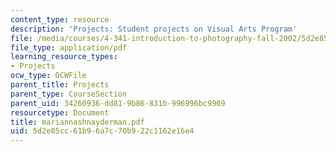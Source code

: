 ```yaml
---
content_type: resource
description: 'Projects: Student projects on Visual Arts Program'
file: /media/courses/4-341-introduction-to-photography-fall-2002/5d2e85cc61b96a7c70b922c1162e16e4_mariannashnayderman.pdf
file_type: application/pdf
learning_resource_types:
- Projects
ocw_type: OCWFile
parent_title: Projects
parent_type: CourseSection
parent_uid: 34260936-dd81-9b86-831b-996996bc9909
resourcetype: Document
title: mariannashnayderman.pdf
uid: 5d2e85cc-61b9-6a7c-70b9-22c1162e16e4
---
```


